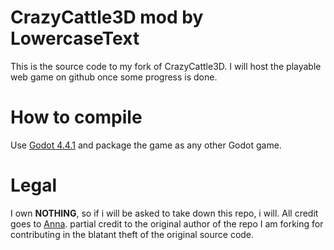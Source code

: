# CrazyCattle3D mod by LowercaseText
This is the source code to my fork of CrazyCattle3D. I will host the playable web game on github once some progress is done.
# How to compile
Use [Godot 4.4.1](https://github.com/godotengine/godot-builds/releases/tag/4.4.1-stable) and package the game as any other Godot game.
# Legal
I own **NOTHING**, so if i will be asked to take down this repo, i will. All credit goes to [Anna](https://4nn4t4t.itch.io/).
partial credit to the original author of the repo I am forking for contributing in the blatant theft of the original source code.
